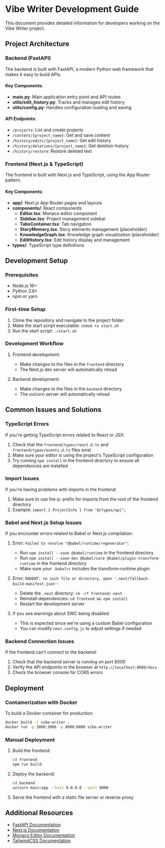 # Vibe Writer Development Guide

This document provides detailed information for developers working on the Vibe Writer project.

## Project Architecture

### Backend (FastAPI)

The backend is built with FastAPI, a modern Python web framework that makes it easy to build APIs.

#### Key Components:

- **main.py**: Main application entry point and API routes
- **utils/edit_history.py**: Tracks and manages edit history
- **utils/config.py**: Handles configuration loading and saving

#### API Endpoints:

- `/projects`: List and create projects
- `/content/{project_name}`: Get and save content
- `/history/edits/{project_name}`: Get edit history
- `/history/deletions/{project_name}`: Get deletion history
- `/history/restore`: Restore deleted text

### Frontend (Next.js & TypeScript)

The frontend is built with Next.js and TypeScript, using the App Router pattern.

#### Key Components:

- **app/**: Next.js App Router pages and layouts
- **components/**: React components
  - **Editor.tsx**: Monaco editor component
  - **Sidebar.tsx**: Project management sidebar
  - **TabsContainer.tsx**: Tab navigation
  - **StoryMemory.tsx**: Story elements management (placeholder)
  - **KnowledgeGraph.tsx**: Knowledge graph visualization (placeholder)
  - **EditHistory.tsx**: Edit history display and management
- **types/**: TypeScript type definitions

## Development Setup

### Prerequisites

- Node.js 16+
- Python 3.8+
- npm or yarn

### First-time Setup

1. Clone the repository and navigate to the project folder
2. Make the start script executable: `chmod +x start.sh`
3. Run the start script: `./start.sh`

### Development Workflow

1. Frontend development:

   - Make changes to the files in the `frontend` directory
   - The Next.js dev server will automatically reload

2. Backend development:
   - Make changes to the files in the `backend` directory
   - The uvicorn server will automatically reload

## Common Issues and Solutions

### TypeScript Errors

If you're getting TypeScript errors related to React or JSX:

1. Check that the `frontend/types/react.d.ts` and `frontend/types/events.d.ts` files exist
2. Make sure your editor is using the project's TypeScript configuration
3. Try running `npm install` in the frontend directory to ensure all dependencies are installed

### Import Issues

If you're having problems with imports in the frontend:

1. Make sure to use the `@/` prefix for imports from the root of the frontend directory
2. Example: `import { ProjectInfo } from "@/types/api";`

### Babel and Next.js Setup Issues

If you encounter errors related to Babel or Next.js compilation:

1. Error: `Failed to resolve "@babel/runtime/regenerator"`:

   - Run `npm install --save @babel/runtime` in the frontend directory
   - Run `npm install --save-dev @babel/core @babel/plugin-transform-runtime` in the frontend directory
   - Make sure your `.babelrc` includes the transform-runtime plugin

2. Error: `ENOENT: no such file or directory, open '.next/fallback-build-manifest.json'`:

   - Delete the `.next` directory: `rm -rf frontend/.next`
   - Reinstall dependencies: `cd frontend && npm install`
   - Restart the development server

3. If you see warnings about SWC being disabled:
   - This is expected since we're using a custom Babel configuration
   - You can modify `next.config.js` to adjust settings if needed

### Backend Connection Issues

If the frontend can't connect to the backend:

1. Check that the backend server is running on port 8000
2. Verify the API endpoints in the browser at `http://localhost:8000/docs`
3. Check the browser console for CORS errors

## Deployment

### Containerization with Docker

To build a Docker container for production:

```bash
docker build -t vibe-writer .
docker run -p 3000:3000 -p 8000:8000 vibe-writer
```

### Manual Deployment

1. Build the frontend:

   ```bash
   cd frontend
   npm run build
   ```

2. Deploy the backend:

   ```bash
   cd backend
   uvicorn main:app --host 0.0.0.0 --port 8000
   ```

3. Serve the frontend with a static file server or reverse proxy

## Additional Resources

- [FastAPI Documentation](https://fastapi.tiangolo.com/)
- [Next.js Documentation](https://nextjs.org/docs)
- [Monaco Editor Documentation](https://microsoft.github.io/monaco-editor/)
- [TailwindCSS Documentation](https://tailwindcss.com/docs)
